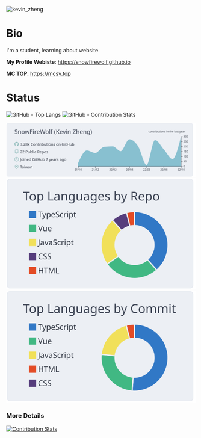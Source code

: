 ![kevin_zheng](https://user-images.githubusercontent.com/14024836/198813403-113e0e43-7b36-4cf0-952f-3319123a8361.svg)



# Bio
I'm a student, learning about website.

**My Profile Webiste**: https://snowfirewolf.github.io

**MC TOP**: https://mcsv.top



# Status
<p>
  <img width="28%" src="https://github-readme-stats.vercel.app/api/top-langs/?username=SnowFireWolf&theme=swift" alt="GitHub - Top Langs"/>
  <img width="67%" src="https://github-readme-stats.vercel.app/api?username=snowfirewolf&show_icons=true&include_all_commits=true&count_private=true&theme=swift" alt="GitHub - Contribution Stats"/>
</p>

[![](https://raw.githubusercontent.com/SnowFireWolf/snowfirewolf/master/profile-summary-card-output/nord_bright/0-profile-details.svg)](https://github.com/vn7n24fzkq/github-profile-summary-cards)
[![](https://raw.githubusercontent.com/SnowFireWolf/snowfirewolf/master/profile-summary-card-output/nord_bright/1-repos-per-language.svg)](https://github.com/vn7n24fzkq/github-profile-summary-cards) [![](https://raw.githubusercontent.com/SnowFireWolf/snowfirewolf/master/profile-summary-card-output/nord_bright/2-most-commit-language.svg)](https://github.com/vn7n24fzkq/github-profile-summary-cards)

### More Details
[![Contribution Stats](https://github-contribution-stats.vercel.app/api/?username=snowfirewolf)](https://github.com/LordDashMe/github-contribution-stats)
